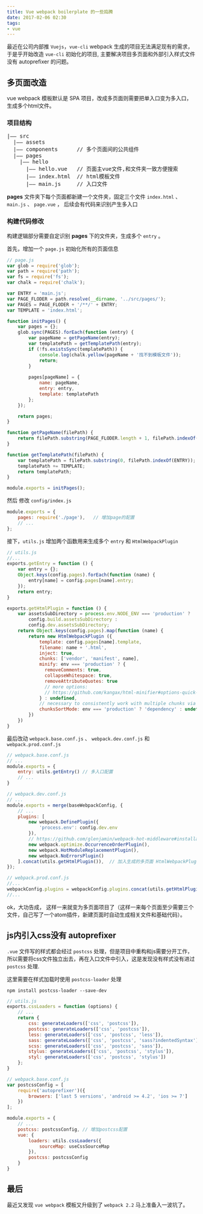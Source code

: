 ```yaml
---
title: Vue webpack boilerplate 的一些捣腾
date: 2017-02-06 02:30
tags: 
- vue
---
```


最近在公司内部推 `Vuejs`，`vue-cli` webpack 生成的项目无法满足现有的需求，于是乎开始改造 `vue-cli` 初始化的项目, 主要解决项目多页面和外部引入样式文件没有 autoprefixer 的问题。

<!--more-->

## 多页面改造

vue webpack 模板默认是 SPA 项目，改成多页面则需要把单入口变为多入口，生成多个html文件。

### 项目结构

<pre>
|—— src
  |—— assets
  |—— components      // 多个页面间的公共组件
  |—— pages 
    |—— hello
      |—— hello.vue   // 页面主vue文件,和文件夹一致方便搜索
      |—— index.html  // html模板文件
      |—— main.js     // 入口文件
</pre>

**pages** 文件夹下每个页面都新建一个文件夹，固定三个文件 `index.html` 、 `main.js` 、 `page.vue` ， 后续会有代码来识别产生多入口

### 构建代码修改

构建逻辑部分需要自定识别 **pages** 下的文件夹，生成多个 `entry` 。

首先，增加一个 `page.js` 初始化所有的页面信息

```javascript
// page.js
var glob = require('glob');
var path = require('path');
var fs = require('fs');
var chalk = require('chalk');

var ENTRY = 'main.js';
var PAGE_FLODER = path.resolve(__dirname, '../src/pages/');
var PAGES = PAGE_FLODER + '/**/' + ENTRY;
var TEMPLATE = 'index.html';

function initPages() {
    var pages = {};
    glob.sync(PAGES).forEach(function (entry) {
        var pageName = getPageName(entry);
        var templatePath = getTemplatePath(entry);
        if (!fs.existsSync(templatePath)) {
            console.log(chalk.yellow(pageName + '找不到模板文件'));
            return;
        }
        
        pages[pageName] = {
            name: pageName,
            entry: entry,
            template: templatePath
        };
    });

    return pages;
}

function getPageName(filePath) {
    return filePath.substring(PAGE_FLODER.length + 1, filePath.indexOf(ENTRY) - 1);
}

function getTemplatePath(filePath) {
    var templatePath = filePath.substring(0, filePath.indexOf(ENTRY));
    templatePath += TEMPLATE;
    return templatePath;
}

module.exports = initPages();

```

然后 修改 `config/index.js`

```javascript
module.exports = {
    pages: require('./page'),   // 增加page的配置
    // ...
};

```

接下，`utils.js` 增加两个函数用来生成多个 `entry` 和 `HtmlWebpackPlugin`

```javascript
// utils.js
//...
exports.getEntry = function () {
    var entry = {};
    Object.keys(config.pages).forEach(function (name) {
        entry[name] = config.pages[name].entry;
    });
    return entry;
}

exports.getHtmlPlugin = function () {
    var assetsSubDirectory = process.env.NODE_ENV === 'production' ?
        config.build.assetsSubDirectory :
        config.dev.assetsSubDirectory;
    return Object.keys(config.pages).map(function (name) {
        return new HtmlWebpackPlugin ({
            template: config.pages[name].template,
            filename: name + '.html',
            inject: true,
            chunks: ['vendor', 'manifest', name],
            minify: env === 'production' ? {
              removeComments: true,
              collapseWhitespace: true,
              removeAttributeQuotes: true
              // more options:
              // https://github.com/kangax/html-minifier#options-quick-reference
            } : undefined,
            // necessary to consistently work with multiple chunks via CommonsChunkPlugin
            chunksSortMode: env === 'production' ? 'dependency' : undefined
        })
    })
}

```

最后改动 `webpack.base.conf.js` 、 `webpack.dev.conf.js` 和 `webpack.prod.conf.js`

```javascript
// webpack.base.conf.js
// ...
module.exports = {
    entry: utils.getEntry() // 多入口配置
    // ...
}
```

```javascript
// webpack.dev.conf.js
// ...
module.exports = merge(baseWebpackConfig, {
    // ...
    plugins: [
        new webpack.DefinePlugin({
            'process.env': config.dev.env
        }),
        // https://github.com/glenjamin/webpack-hot-middleware#installation--usage
        new webpack.optimize.OccurrenceOrderPlugin(),
        new webpack.HotModuleReplacementPlugin(),
        new webpack.NoErrorsPlugin()
    ].concat(utils.getHtmlPlugin()),  // 加入生成的多页面 HtmlWebpackPlugin
});
```

```javascript
// webpack.prod.conf.js
//...
webpackConfig.plugins = webpackConfig.plugins.concat(utils.getHtmlPlugin()); // 加上这行代码
//...
```

ok，大功告成， 这样一来就变为多页面项目了（这样一来每个页面至少需要三个文件，自己写了一个atom插件，新建页面时自动生成相关文件和基础代码）。

## js内引入css没有 autoprefixer

`.vue` 文件写的样式都会经过 `postcss` 处理，但是项目中重构和js需要分开工作，所以需要将css文件独立出去，再在入口文件中引入，这是发现没有样式没有进过 `postcss` 处理.

这里需要在样式加载时使用 `postcss-loader` 处理

```
npm install postcss-loader --save-dev
```

```javascript
// utils.js
exports.cssLoaders = function (options) {
    // ...
    return {
        css: generateLoaders(['css', 'postcss']),
        postcss: generateLoaders(['css', 'postcss']),
        less: generateLoaders(['css', 'postcss', 'less']),
        sass: generateLoaders(['css', 'postcss', 'sass?indentedSyntax']),
        scss: generateLoaders(['css', 'postcss', 'sass']),
        stylus: generateLoaders(['css', 'postcss', 'stylus']),
        styl: generateLoaders(['css', 'postcss', 'stylus'])
    };
}
```

```javascript
// webpack.base.conf.js
var postcssConfig = [
    require('autoprefixer')({
        browsers: ['last 5 versions', 'android >= 4.2', 'ios >= 7']
    })
];

module.exports = {
    // ...
    postcss: postcssConfig, // 增加postcss配置
    vue: {
        loaders: utils.cssLoaders({
            sourceMap: useCssSourceMap
        }),
        postcss: postcssConfig
    }
}
```

## 最后

最近又发现 `vue webpack` 模板又升级到了 `webpack 2.2` 马上准备入一波坑了。

